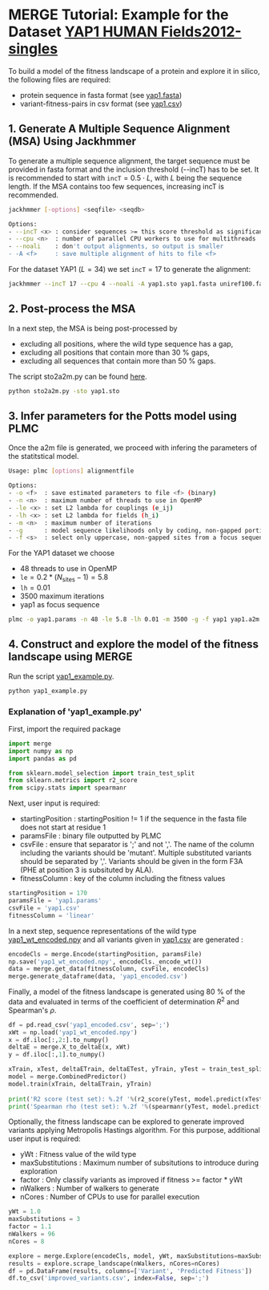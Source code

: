 # MERGE Tutorial: Example for the Dataset [YAP1 HUMAN Fields2012-singles](https://doi.org/10.1073/pnas.1209751109)

To build a model of the fitness landscape of a protein and explore it in silico, the following files are required:
- protein sequence in fasta format (see [yap1.fasta](https://github.com/amillig/MERGE/blob/main/example/yap1.fasta))
- variant-fitness-pairs in csv format (see [yap1.csv](https://github.com/amillig/MERGE/blob/main/example/yap1.csv))

## 1. Generate A Multiple Sequence Alignment (MSA) Using Jackhmmer

To generate a multiple sequence alignment, the target sequence must be provided in fasta format and the inclusion threshold (--incT) has to be set. It is recommended to start with $\texttt{incT} = 0.5 \cdot L$, with $L$ being the sequence length. If the MSA contains too few sequences, increasing incT is recommended.
```bash
jackhmmer [-options] <seqfile> <seqdb>

Options:
- --incT <x> : consider sequences >= this score threshold as significant
- --cpu <n>  : number of parallel CPU workers to use for multithreads
- --noali    : don't output alignments, so output is smaller
- -A <f>     : save multiple alignment of hits to file <f>
```

For the dataset YAP1 ($L=34$) we set $\texttt{incT} = 17$ to generate the alignment:
```bash
jackhmmer --incT 17 --cpu 4 --noali -A yap1.sto yap1.fasta uniref100.fasta
```

## 2. Post-process the MSA
   
In a next step, the MSA is being post-processed by
- excluding all positions, where the wild type sequence has a gap,
- excluding all positions that contain more than 30 % gaps,
- excluding all sequences that contain more than 50 % gaps.

The script sto2a2m.py can be found [here](https://github.com/amillig/MERGE/tree/main/scripts/sto2a2m.py).
```bash
python sto2a2m.py -sto yap1.sto
```

## 3. Infer parameters for the Potts model using PLMC

Once the a2m file is generated, we proceed with infering the parameters of the statitstical model.
```bash
Usage: plmc [options] alignmentfile

Options:
- -o <f>  : save estimated parameters to file <f> (binary)
- -n <n>  : maximum number of threads to use in OpenMP
- -le <x> : set L2 lambda for couplings (e_ij)
- -lh <x> : set L2 lambda for fields (h_i)
- -m <n>  : maximum number of iterations
- -g      : model sequence likelihoods only by coding, non-gapped portions
- -f <s>  : select only uppercase, non-gapped sites from a focus sequence
```

For the YAP1 dataset we choose
- $48$ threads to use in OpenMP
- $\texttt{le} = 0.2 * (N_\text{sites} - 1) = 5.8$
- $\texttt{lh} = 0.01$
- $3500$ maximum iterations
- yap1 as focus sequence
```bash
plmc -o yap1.params -n 48 -le 5.8 -lh 0.01 -m 3500 -g -f yap1 yap1.a2m
```

## 4. Construct and explore the model of the fitness landscape using MERGE

Run the script [yap1_example.py](https://github.com/amillig/MERGE/blob/main/example/example_yap1.py).
```bash
python yap1_example.py
```

### Explanation of 'yap1_example.py'
First, import the required package
```python
import merge
import numpy as np
import pandas as pd

from sklearn.model_selection import train_test_split
from sklearn.metrics import r2_score
from scipy.stats import spearmanr
```

Next, user input is required:
- startingPosition : startingPosition != 1 if the sequence in the fasta file does not start at residue 1
- paramsFile       : binary file outputted by PLMC
- csvFile          : ensure that separator is ';' and not ','. The name of the column including the variants should be 'mutant'. Multiple substituted variants should be separated by ','. Variants should be given in the form F3A (PHE at position 3 is subsituted by ALA).
- fitnessColumn    : key of the column including the fitness values
```python
startingPosition = 170
paramsFile = 'yap1.params'
csvFile = 'yap1.csv'
fitnessColumn = 'linear' 
```

In a next step, sequence representations of the wild type [yap1_wt_encoded.npy](https://github.com/amillig/MERGE/blob/main/example/yap1_wt_encoded.npy) and all variants given in [yap1.csv](https://github.com/amillig/MERGE/blob/main/example/yap1.csv) are generated :
```python
encodeCls = merge.Encode(startingPosition, paramsFile)
np.save('yap1_wt_encoded.npy', encodeCls._encode_wt())
data = merge.get_data(fitnessColumn, csvFile, encodeCls)
merge.generate_dataframe(data, 'yap1_encoded.csv')
```

Finally, a model of the fitness landscape is generated using 80 % of the data and evaluated in terms of the coefficient of determination $R^2$ and Spearman's $\rho$.
```python
df = pd.read_csv('yap1_encoded.csv', sep=';')
xWt = np.load('yap1_wt_encoded.npy')
x = df.iloc[:,2:].to_numpy()
deltaE = merge.X_to_deltaE(x, xWt)
y = df.iloc[:,1].to_numpy()   

xTrain, xTest, deltaETrain, deltaETest, yTrain, yTest = train_test_split(x, deltaE, y, train_size=0.8, random_state=42) 
model = merge.CombinedPredictor()
model.train(xTrain, deltaETrain, yTrain)
 
print('R2 score (test set): %.2f '%(r2_score(yTest, model.predict(xTest, deltaETest))))
print('Spearman rho (test set): %.2f '%(spearmanr(yTest, model.predict(xTest, deltaETest))[0]))
```

Optionally, the fitness landscape can be explored to generate improved variants applying Metropolis Hastings algorithm. For this purpose, additional user input is required:
- yWt : Fitness value of the wild type
- maxSubstitutions : Maximum number of subsitutions to introduce during exploration
- factor : Only classify variants as improved if fitness >= factor * yWt
- nWalkers : Number of walkers to generate
- nCores : Number of CPUs to use for parallel execution
```python
yWt = 1.0
maxSubstitutions = 3
factor = 1.1
nWalkers = 96
nCores = 8

explore = merge.Explore(encodeCls, model, yWt, maxSubstitutions=maxSubstitutions, factor=factor)
results = explore.scrape_landscape(nWalkers, nCores=nCores)
df = pd.DataFrame(results, columns=['Variant', 'Predicted Fitness'])
df.to_csv('improved_variants.csv', index=False, sep=';')
```

